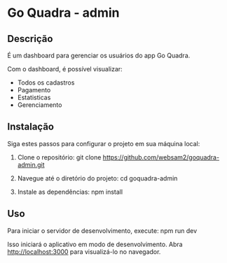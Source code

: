 # Go Quadra - admin

## Descrição

É um dashboard para gerenciar os usuários do app Go Quadra.

Com o dashboard, é possível visualizar:
- Todos os cadastros
- Pagamento
- Estatisticas
- Gerenciamento

## Instalação

Siga estes passos para configurar o projeto em sua máquina local:

1. Clone o repositório:
git clone https://github.com/websam2/goquadra-admin.git

2. Navegue até o diretório do projeto:
cd goquadra-admin

3. Instale as dependências:
npm install


## Uso

Para iniciar o servidor de desenvolvimento, execute:
npm run dev

Isso iniciará o aplicativo em modo de desenvolvimento. Abra [http://localhost:3000](http://localhost:3000) para visualizá-lo no navegador.
